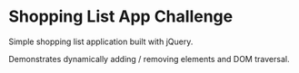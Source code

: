 # Shopping List App Challenge

Simple shopping list application built with jQuery.

Demonstrates dynamically adding / removing elements and DOM traversal.
